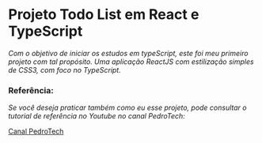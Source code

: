 # Projeto Todo List em React e TypeScript

*Com o objetivo de iniciar os estudos em typeScript, este foi meu primeiro projeto com tal propósito. Uma aplicação ReactJS com estilização simples de CSS3, com foco no TypeScript.*


### Referência:

*Se você deseja praticar também como eu esse projeto, pode consultar o tutorial de referência no Youtube no canal PedroTech:*

<a href="https://www.youtube.com/watch?v=bjnW2NLAofI" target="_blank">Canal PedroTech</a>

